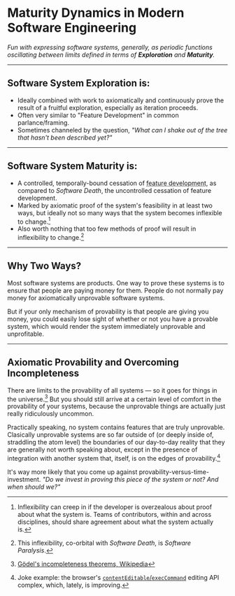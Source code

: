 # Maturity Dynamics in Modern Software Engineering

_Fun with expressing software systems, generally,
as periodic functions oscillating between limits defined
in terms of **Exploration** and **Maturity**._

---

## Software System Exploration is:

- Ideally combined with work to axiomatically and continuously prove
  the result of a fruitful exploration, especially as iteration proceeds.
- Often very similar to "Feature Development" in common parlance/framing.
- Sometimes channeled by the question, _"What can I shake out of the tree
  that hasn't been described yet?"_

---

## Software System Maturity is:

- A controlled, temporally-bound cessation of <abbr title="Software Exploration">feature development</abbr>,
  as compared to _Software Death_, the uncontrolled cessation
  of feature development.
- Marked by axiomatic proof of the system's feasibility in at least
  two ways, but ideally not so many ways that the system becomes inflexible
  to change.[^1]
- Also worth nothing that too few methods of proof will result in inflexibility
  to change.[^2]

---

## Why Two Ways?

Most software systems are products. One way to prove these systems
is to ensure that people are paying money for them. People do not normally
pay money for axiomatically unprovable software systems.

But if your only mechanism of provability is that people are giving you money,
you could easily lose sight of whether or not you have a provable system,
which would render the system immediately unprovable and unprofitable.

---

## Axiomatic Provability and Overcoming Incompleteness

There are limits to the provability of all systems &mdash; so it goes for
things in the universe.[^3] But you should still arrive at a certain level of
comfort in the provability of your systems, because the unprovable things are
actually just really ridiculously uncommon.


Practically speaking, no system contains features that are truly unprovable.
Clasically unprovable systems are so far outside of (or deeply inside of,
straddling the atom level) the boundaries of our day-to-day reality that they
are generally not worth speaking about, except in the presence of integration
with another system that, itself, is on the edges of provability.[^4]

It's way more likely that you come up against provability-versus-time-investment.
_"Do we invest in proving this piece of the system or not? And when should we?"_


[^1]: Inflexibility can creep in if the developer is overzealous about proof about what
      the system is. Teams of contributors, within and across disciplines,
      should share agreement about what the system actually is.

[^2]: This inflexibility, co-orbital with _Software Death_, is _Software Paralysis_.

[^3]: [Gödel's incompleteness theorems, Wikipedia](https://en.wikipedia.org/wiki/G%C3%B6del%27s_incompleteness_theorems)

[^4]: Joke example: the browser's [`contentEditable`/`execCommand`](http://w3c.github.io/editing/)
      editing API complex, which, lately, is improving.
